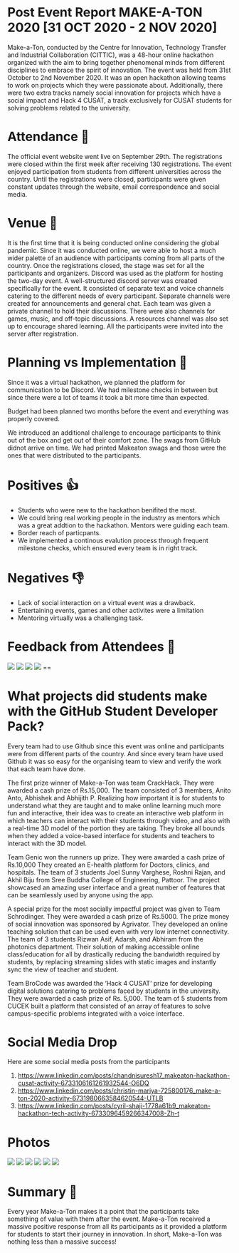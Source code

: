 # Post Event Report MAKE-A-TON 2020 [31 OCT 2020 - 2 NOV 2020]

Make-a-Ton, conducted by the Centre for Innovation, Technology Transfer and Industrial Collaboration (CITTIC), was a 48-hour online hackathon organized with the aim to bring together phenomenal minds from different disciplines to embrace the spirit of innovation. The event was held from 31st October to 2nd November 2020. It was an open hackathon allowing teams to work on projects which they were passionate about. Additionally, there were two extra tracks namely social innovation for projects which have a social impact and Hack 4 CUSAT, a track exclusively for CUSAT students for solving problems related to the university. 

# Attendance 👯

The official event website went live on September 29th. The registrations were closed within the first week after receiving 130 registrations. The event enjoyed participation from students from different universities across the country. Until the registrations were closed, participants were given constant updates through the website, email correspondence and social media.

# Venue 🏫

It is the first time that it is being conducted online considering the global pandemic. Since it was conducted online, we were able to host a much wider palette of an audience with participants coming from all parts of the country.
Once the registrations closed, the stage was set for all the participants and organizers. Discord was used as the platform for hosting the two-day event. A well-structured discord server was created specifically for the event. It consisted of separate text and voice channels catering to the different needs of every participant. Separate channels were created for announcements and general chat. Each team was given a private channel to hold their discussions. There were also channels for games, music, and off-topic discussions. A resources channel was also set up to encourage shared learning. All the participants were invited into the server after registration.

# Planning vs Implementation 📎
Since it was a virtual hackathon, we planned the platform for communication to be Discord. We had milestone checks in between but since there were a lot of teams it took a bit more time than expected. 

Budget had been planned two months before the event and everything was properly covered.

We introduced an additional challenge to encourage participants to think out of the box and get out of their comfort zone. The swags from GitHub didnot arrive on time. We had printed Makeaton swags and those were the ones that were distributed to the participants.

# Positives 👍
- Students who were new to the hackathon benifited the most.
- We could bring real working people in the industry as mentors which was a great addtion to the hackathon. Mentors were guiding each team.
- Border reach of particpants.
- We implemented a continous evalution process through frequent milestone checks, which ensured every team is in right track. 

# Negatives 👎
- Lack of social interaction on a virtual event was a drawback.
- Entertaining events, games and other activites were a limitation
- Mentoring virtually was a challenging task.


# Feedback from Attendees 💬

<img src='./participants-feedback-1.png'>  
<img src='./participants-feedback-2.png'>
<img src='./participants-feedback-3.png'>
<img src='./participants-feedback-4.png'>
==  

# What projects did students make with the GitHub Student Developer Pack?
Every team had to use Github since this event was online and participants were from different parts of the country. 
And since every team have used Github it was so easy for the organising team to view and verify the work that each team have done.

The first prize winner of Make-a-Ton was team CrackHack. They were awarded a cash prize of Rs.15,000. The team consisted of 3 members, Anito Anto, Abhishek and Abhijith P. Realizing how important it is for students to understand what they are taught and to make online learning much more fun and interactive, their idea was to create an interactive web platform in which teachers can interact with their students through video, and also with a real-time 3D model of the portion they are taking. They broke all bounds when they added a voice-based interface for students and teachers to interact with the 3D model.

Team Genic won the runners up prize. They were awarded a cash prize of Rs.10,000 They created an E-health platform for Doctors, clinics, and hospitals. The team of 3 students Joel Sunny Varghese, Roshni Rajan, and Akhil Biju from Sree Buddha College of Engineering, Pattoor. The project showcased an amazing user interface and a great number of features that can be seamlessly used by anyone using the app.

A special prize for the most socially impactful project was given to Team Schrodinger. They were awarded a cash prize of Rs.5000. The prize money of social innovation was sponsored by Agrivator. They developed an online teaching solution that can be used even with very low internet connectivity. The team of 3 students Rizwan Asif, Adarsh, and Abhiram from the photonics department. Their solution of making accessible online class/education for all by drastically reducing the bandwidth required by students, by replacing streaming slides with static images and instantly sync the view of teacher and student.

Team BroCode was awarded the ‘Hack 4 CUSAT’ prize for developing digital solutions catering to problems faced by students in the university. They were awarded a cash prize of Rs. 5,000. The team of 5 students from CUCEK built a platform that consisted of an array of features to solve campus-specific problems integrated with a voice interface.



# Social Media Drop
Here are some social media posts from the participants
1. https://www.linkedin.com/posts/chandnisuresh17_makeaton-hackathon-cusat-activity-6733106161261932544-O6DQ
2. https://www.linkedin.com/posts/christin-mariya-725800176_make-a-ton-2020-activity-6731980663584620544-UTLB
3. https://www.linkedin.com/posts/cyril-shaji-1778a61b9_makeaton-hackathon-tech-activity-6733096459266347008-Zh-t

# Photos


<img src='./photo-1.jpg'>  
<img src='./photo-3.jpg'>  
<img src='./participants-feedback-1.png'>  
<img src='./participants-feedback-2.png'>
<img src='./participants-feedback-3.png'>
<img src='./participants-feedback-4.png'>

# Summary 💭
Every year Make-a-Ton makes it a point that the participants take something of value with them after the event. Make-a-Ton received a massive positive response from all its participants as it provided a platform for students to start their journey in innovation.  In short, Make-a-Ton was nothing less than a massive success!

